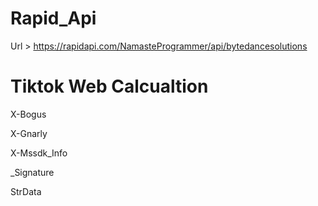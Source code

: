 
# Rapid_Api

Url > https://rapidapi.com/NamasteProgrammer/api/bytedancesolutions

# Tiktok Web Calcualtion

X-Bogus

X-Gnarly

X-Mssdk_Info

_Signature

StrData

